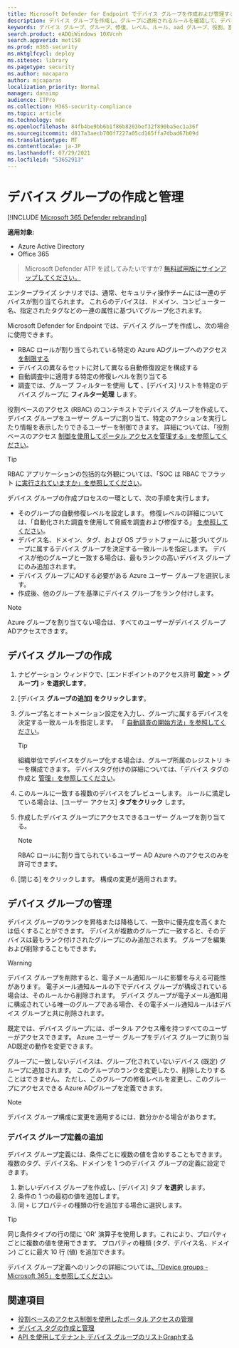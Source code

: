 ```yaml
---
title: Microsoft Defender for Endpoint でデバイス グループを作成および管理する
description: デバイス グループを作成し、グループに適用されるルールを確認して、デバイス グループに自動修復レベルを設定する
keywords: デバイス グループ、グループ、修復、レベル、ルール、aad グループ、役割、割り当て、ランク
search.product: eADQiWindows 10XVcnh
search.appverid: met150
ms.prod: m365-security
ms.mktglfcycl: deploy
ms.sitesec: library
ms.pagetype: security
ms.author: macapara
author: mjcaparas
localization_priority: Normal
manager: dansimp
audience: ITPro
ms.collection: M365-security-compliance
ms.topic: article
ms.technology: mde
ms.openlocfilehash: 84fb4be9bb6b1f86b8203bef32f890ba5ec1a36f
ms.sourcegitcommit: d817a3aecb700f7227a05cd165ffa7dbad67b09d
ms.translationtype: MT
ms.contentlocale: ja-JP
ms.lasthandoff: 07/29/2021
ms.locfileid: "53652913"
---
```

# <a name="create-and-manage-device-groups"></a>デバイス グループの作成と管理

[!INCLUDE [Microsoft 365 Defender rebranding](../../includes/microsoft-defender.md)]


**適用対象:**
- Azure Active Directory
- Office 365

> Microsoft Defender ATP を試してみたいですか? [無料試用版にサインアップしてください。](https://signup.microsoft.com/create-account/signup?products=7f379fee-c4f9-4278-b0a1-e4c8c2fcdf7e&ru=https://aka.ms/MDEp2OpenTrial?ocid=docs-wdatp-exposedapis-abovefoldlink)


エンタープライズ シナリオでは、通常、セキュリティ操作チームには一連のデバイスが割り当てられます。 これらのデバイスは、ドメイン、コンピューター名、指定されたタグなどの一連の属性に基づいてグループ化されます。

Microsoft Defender for Endpoint では、デバイス グループを作成し、次の場合に使用できます。
- RBAC ロールが割り当てられている特定の Azure ADグループへのアクセス [を制限する](rbac.md) 
- デバイスの異なるセットに対して異なる自動修復設定を構成する
- 自動調査中に適用する特定の修復レベルを割り当てる
- 調査では、グループ フィルターを使用 **して** 、[デバイス] リストを特定のデバイス グループに **フィルター処理** します。

役割ベースのアクセス (RBAC) のコンテキストでデバイス グループを作成して、デバイス グループをユーザー グループに割り当て、特定のアクションを実行したり情報を表示したりできるユーザーを制御できます。 詳細については、「役割ベースのアクセス [制御を使用してポータル アクセスを管理する」を参照してください](rbac.md)。

>[!TIP]
> RBAC アプリケーションの包括的な外観については、「SOC は RBAC でフラット [に実行されていますか」を参照してください](https://techcommunity.microsoft.com/t5/Windows-Defender-ATP/Is-your-SOC-running-flat-with-limited-RBAC/ba-p/320015)。

デバイス グループの作成プロセスの一環として、次の手順を実行します。
- そのグループの自動修復レベルを設定します。 修復レベルの詳細については、「自動化された調査を使用して脅威を調査および修復する」 [を参照してください](automated-investigations.md)。
- デバイス名、ドメイン、タグ、および OS プラットフォームに基づいてグループに属するデバイス グループを決定する一致ルールを指定します。 デバイスが他のグループと一致する場合は、最もランクの高いデバイス グループにのみ追加されます。
- デバイス グループにADする必要がある Azure ユーザー グループを選択します。
- 作成後、他のグループを基準にデバイス グループをランク付けします。

>[!NOTE]
>Azure グループを割り当てない場合は、すべてのユーザーがデバイス グループADアクセスできます。

## <a name="create-a-device-group"></a>デバイス グループの作成

1. ナビゲーション ウィンドウで、[エンドポイントのアクセス許可 **設定**  >    >  **グループ]**  >  **を選択します**。

2. [デバイス **グループの追加] をクリックします**。

3. グループ名とオートメーション設定を入力し、グループに属するデバイスを決定する一致ルールを指定します。 「 [自動調査の開始方法」を参照してください](automated-investigations.md#how-the-automated-investigation-starts)。

    >[!TIP]
    >組織単位でデバイスをグループ化する場合は、グループ所属のレジストリ キーを構成できます。 デバイスタグ付けの詳細については、「デバイス タグの作成と [管理」を参照してください](machine-tags.md)。

4. このルールに一致する複数のデバイスをプレビューします。 ルールに満足している場合は、[ユーザー アクセス] **タブをクリック** します。

5. 作成したデバイス グループにアクセスできるユーザー グループを割り当てる。

    >[!NOTE]
    >RBAC ロールに割り当てられているユーザー AD Azure へのアクセスのみを許可できます。

6. [閉じる] をクリックします。 構成の変更が適用されます。

## <a name="manage-device-groups"></a>デバイス グループの管理

デバイス グループのランクを昇格または降格して、一致中に優先度を高くまたは低くすることができます。 デバイスが複数のグループに一致すると、そのデバイスは最もランク付けされたグループにのみ追加されます。 グループを編集および削除することもできます。



>[!WARNING]
>デバイス グループを削除すると、電子メール通知ルールに影響を与える可能性があります。 電子メール通知ルールの下でデバイス グループが構成されている場合は、そのルールから削除されます。 デバイス グループが電子メール通知用に構成されている唯一のグループである場合、その電子メール通知ルールはデバイス グループと共に削除されます。

既定では、デバイス グループには、ポータル アクセス権を持つすべてのユーザーがアクセスできます。 Azure ユーザー グループをデバイス グループに割り当AD既定の動作を変更できます。

グループに一致しないデバイスは、グループ化されていないデバイス (既定) グループに追加されます。 このグループのランクを変更したり、削除したりすることはできません。 ただし、このグループの修復レベルを変更し、このグループにアクセスできる Azure ADグループを定義できます。

>[!NOTE]
> デバイス グループ構成に変更を適用するには、数分かかる場合があります。


### <a name="add-device-group-definitions"></a>デバイス グループ定義の追加
デバイス グループ定義には、条件ごとに複数の値を含めすることもできます。 複数のタグ、デバイス名、ドメインを 1 つのデバイス グループの定義に設定できます。

1. 新しいデバイス グループを作成し、[デバイス] タブ **を選択** します。
2. 条件の 1 つの最初の値を追加します。
3. 同 `+` じプロパティの種類の行を追加する場合に選択します。

>[!TIP]
> 同じ条件タイプの行の間に 'OR' 演算子を使用します。これにより、プロパティごとに複数の値を使用できます。
> プロパティの種類 (タグ、デバイス名、ドメイン) ごとに最大 10 行 (値) を追加できます。

デバイス グループ定義へのリンクの詳細については[、「Device groups - Microsoft 365」を参照してください](https://sip.security.microsoft.com/homepage)。

## <a name="related-topics"></a>関連項目

- [役割ベースのアクセス制御を使用したポータル アクセスの管理](rbac.md)
- [デバイス タグの作成と管理](machine-tags.md)
- [API を使用してテナント デバイス グループのリストGraphする](/graph/api/device-list-memberof)
